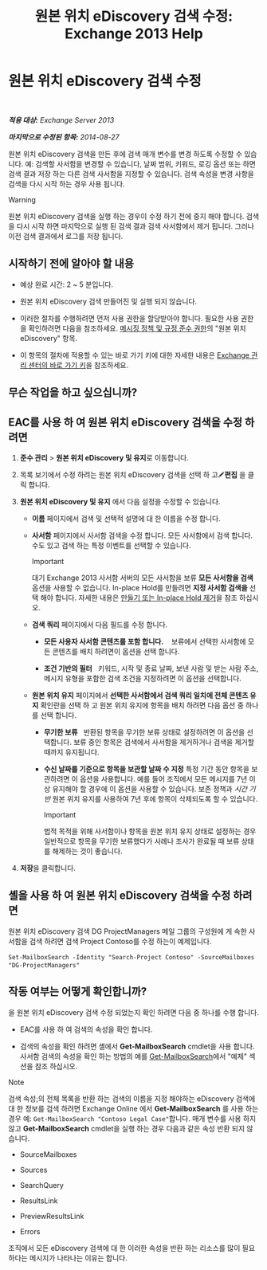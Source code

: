 ﻿---
title: '원본 위치 eDiscovery 검색 수정: Exchange 2013 Help'
TOCTitle: 원본 위치 eDiscovery 검색 수정
ms:assetid: 3162743c-cc12-4997-91e0-bcbfea8bcb17
ms:mtpsurl: https://technet.microsoft.com/ko-kr/library/Dd335182(v=EXCHG.150)
ms:contentKeyID: 50482817
ms.date: 05/22/2018
mtps_version: v=EXCHG.150
ms.translationtype: MT
---

# 원본 위치 eDiscovery 검색 수정

 

_**적용 대상:** Exchange Server 2013_

_**마지막으로 수정된 항목:** 2014-08-27_

원본 위치 eDiscovery 검색을 만든 후에 검색 매개 변수를 변경 하도록 수정할 수 있습니다. 예: 검색할 사서함을 변경할 수 있습니다, 날짜 범위, 키워드, 로깅 옵션 또는 하면 검색 결과 저장 하는 다른 검색 사서함을 지정할 수 있습니다. 검색 속성을 변경 사항을 검색을 다시 시작 하는 경우 사용 됩니다.


> [!WARNING]
> 원본 위치 eDiscovery 검색을 실행 하는 경우이 수정 하기 전에 중지 해야 합니다. 검색을 다시 시작 하면 마지막으로 실행 된 검색 결과 검색 사서함에서 제거 됩니다. 그러나 이전 검색 결과에서 로그를 저장 됩니다.



## 시작하기 전에 알아야 할 내용

  - 예상 완료 시간: 2 ~ 5 분입니다.

  - 원본 위치 eDiscovery 검색 만들어진 및 실행 되지 않습니다.

  - 이러한 절차를 수행하려면 먼저 사용 권한을 할당받아야 합니다. 필요한 사용 권한을 확인하려면 다음을 참조하세요. [메시징 정책 및 규정 준수 권한](messaging-policy-and-compliance-permissions-exchange-2013-help.md)의 "원본 위치 eDiscovery" 항목.

  - 이 항목의 절차에 적용할 수 있는 바로 가기 키에 대한 자세한 내용은 [Exchange 관리 센터의 바로 가기 키](keyboard-shortcuts-in-the-exchange-admin-center-exchange-online-protection-help.md)을 참조하세요.

## 무슨 작업을 하고 싶으십니까?

## EAC를 사용 하 여 원본 위치 eDiscovery 검색을 수정 하려면

1.  **준수 관리** \> **원본 위치 eDiscovery 및 유지**로 이동합니다.

2.  목록 보기에서 수정 하려는 원본 위치 eDiscovery 검색을 선택 하 고![편집 아이콘](images/JJ218640.6f53ccb2-1f13-4c02-bea0-30690e6ea71d(EXCHG.150).gif "편집 아이콘")**편집** 을 클릭 합니다.

3.  **원본 위치 eDiscovery 및 유지** 에서 다음 설정을 수정할 수 있습니다.
    
      - **이름** 페이지에서 검색 및 선택적 설명에 대 한 이름을 수정 합니다.
    
      - **사서함** 페이지에서 사서함 검색을 수정 합니다. 모든 사서함에서 검색 합니다. 수도 있고 검색 하는 특정 이벤트를 선택할 수 있습니다.
        

        > [!IMPORTANT]
        > 대기 Exchange 2013 사서함 서버의 모든 사서함을 보류 <STRONG>모든 사서함을 검색</STRONG> 옵션을 사용할 수 없습니다. In-place Hold를 만들려면 <STRONG>지정 사서함 검색을</STRONG> 선택 해야 합니다. 자세한 내용은 <A href="https://docs.microsoft.com/ko-kr/exchange/security-and-compliance/create-or-remove-in-place-holds">만들기 또는 In-place Hold 제거</A>을 참조 하십시오.

    
      - **검색 쿼리** 페이지에서 다음 필드를 수정 합니다.
        
          - **모든 사용자 사서함 콘텐츠를 포함 합니다.**    보류에서 선택한 사서함에 모든 콘텐츠를 배치 하려면이 옵션을 선택 합니다.
        
          - **조건 기반의 필터**   키워드, 시작 및 종료 날짜, 보낸 사람 및 받는 사람 주소, 메시지 유형을 포함한 검색 조건을 지정하려면 이 옵션을 선택합니다.
    
      - **원본 위치 유지** 페이지에서 **선택한 사서함에서 검색 쿼리 일치에 전체 콘텐츠 유지** 확인란을 선택 하 고 원본 위치 유지에 항목을 배치 하려면 다음 옵션 중 하나를 선택 합니다.
        
          - **무기한 보류**   반환된 항목을 무기한 보류 상태로 설정하려면 이 옵션을 선택합니다. 보류 중인 항목은 검색에서 사서함을 제거하거나 검색을 제거할 때까지 유지됩니다.
        
          - **수신 날짜를 기준으로 항목을 보관할 날짜 수 지정** 특정 기간 동안 항목을 보관하려면 이 옵션을 사용합니다. 예를 들어 조직에서 모든 메시지를 7년 이상 유지해야 할 경우에 이 옵션을 사용할 수 있습니다. 보존 정책과 *시간 기반* 원본 위치 유지를 사용하여 7년 후에 항목이 삭제되도록 할 수 있습니다.
            

            > [!IMPORTANT]
            > 법적 목적을 위해 사서함이나 항목을 원본 위치 유지 상태로 설정하는 경우 일반적으로 항목을 무기한 보류했다가 사례나 조사가 완료될 때 보류 상태를 해제하는 것이 좋습니다.



4.  **저장**을 클릭합니다.

## 셸을 사용 하 여 원본 위치 eDiscovery 검색을 수정 하려면

원본 위치 eDiscovery 검색 DG ProjectManagers 메일 그룹의 구성원에 게 속한 사서함을 검색 하려면 검색 Project Contoso를 수정 하는이 예제입니다.

    Set-MailboxSearch -Identity "Search-Project Contoso" -SourceMailboxes "DG-ProjectManagers"

## 작동 여부는 어떻게 확인합니까?

을 원본 위치 eDiscovery 검색 수정 되었는지 확인 하려면 다음 중 하나를 수행 합니다.

  - EAC를 사용 하 여 검색의 속성을 확인 합니다.

  - 검색의 속성을 확인 하려면 셸에서 **Get-MailboxSearch** cmdlet을 사용 합니다. 사서함 검색의 속성을 확인 하는 방법의 예를 [Get-MailboxSearch](https://technet.microsoft.com/ko-kr/library/dd351021\(v=exchg.150\))에서 "예제" 섹션을 참조 하십시오.


> [!NOTE]
> 검색 속성;의 전체 목록을 반환 하는 검색의 이름을 지정 해야하는 eDiscovery 검색에 대 한 정보를 검색 하려면 Exchange Online 에서 <STRONG>Get-MailboxSearch</STRONG> 를 사용 하는 경우 예: <CODE>Get-MailboxSearch "Contoso Legal Case"</CODE>합니다. 매개 변수를 사용 하지 않고 <STRONG>Get-MailboxSearch</STRONG> cmdlet을 실행 하는 경우 다음과 같은 속성 반환 되지 않습니다. 
> <UL>
> <LI>
> <P>SourceMailboxes</P>
> <LI>
> <P>Sources</P>
> <LI>
> <P>SearchQuery</P>
> <LI>
> <P>ResultsLink</P>
> <LI>
> <P>PreviewResultsLink</P>
> <LI>
> <P>Errors</P></LI></UL>조직에서 모든 eDiscovery 검색에 대 한 이러한 속성을 반환 하는 리소스를 많이 필요 하다는 메시지가 나타나는 이유는 합니다.


